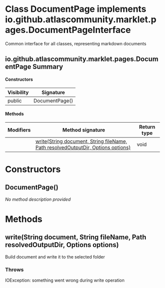Class DocumentPage implements io.github.atlascommunity.marklet.pages.DocumentPageInterface
==========================================================================================
Common interface for all classes, representing markdown documents

io.github.atlascommunity.marklet.pages.DocumentPage Summary
-------
#### Constructors
| Visibility | Signature      |
| ---------- | -------------- |
| public     | DocumentPage() |
#### Methods
| Modifiers | Method signature                                                                                                                                                 | Return type |
| --------- | ---------------------------------------------------------------------------------------------------------------------------------------------------------------- | ----------- |
|           | [write(String document, String fileName, Path resolvedOutputDir, Options options)](#writestring-document-string-filename-path-resolvedoutputdir-options-options) | void        |

Constructors
============
DocumentPage()
--------------
*No method description provided*


Methods
=======
write(String document, String fileName, Path resolvedOutputDir, Options options)
--------------------------------------------------------------------------------
Build document and write it to the selected folder

### Throws

IOException: something went wrong during write operation



